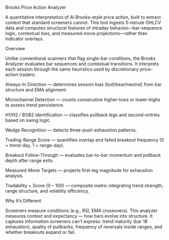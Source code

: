 Brooks Price Action Analyzer

A quantitative interpretation of Al Brooks–style price action, built to extract context that standard screeners cannot.
This tool ingests 5-minute OHLCV data and computes structural features of intraday behavior—bar-sequence logic, contextual bias, and measured-move projections—rather than indicator overlays.

Overview

Unlike conventional scanners that flag single-bar conditions, the Brooks Analyzer evaluates bar sequences and contextual transitions.
It interprets each session through the same heuristics used by discretionary price-action traders:

Always-In Direction — determines session bias (bull/bear/neutral) from bar structure and EMA alignment.

Microchannel Detection — counts consecutive higher-lows or lower-highs to assess trend persistence.

H1/H2 / B1/B2 Identification — classifies pullback legs and second-entries based on swing logic.

Wedge Recognition — detects three-push exhaustion patterns.

Trading-Range Score — quantifies overlap and failed breakout frequency (0 = trend-day, 1 = range-day).

Breakout Follow-Through — evaluates bar-to-bar momentum and pullback depth after range exits.

Measured-Move Targets — projects first-leg magnitude for exhaustion analysis.

Tradability + Score (0 – 100) — composite metric integrating trend strength, range structure, and volatility efficiency.

Why It’s Different

Screeners measure conditions (e.g., RSI, EMA crossovers).
This analyzer measures context and expectancy — how bars evolve into structure.
It captures information screeners can’t express:
trend maturity (bar 18 exhaustion), quality of pullbacks, frequency of reversals inside ranges, and whether breakouts expand or fail.
